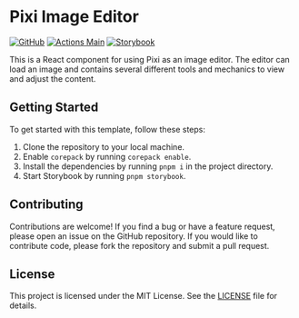 # Pixi Image Editor
[![GitHub](https://img.shields.io/github/license/fullstackhero/dotnet-webapi-boilerplate?color=2da44e)](https://github.com/fullstackhero/dotnet-webapi-boilerplate/blob/master/LICENSE)
[![Actions Main](../../actions/workflows/main.yml/badge.svg)](../../actions/workflows/main.yml)
[![Storybook](https://raw.githubusercontent.com/storybooks/brand/master/badge/badge-storybook.svg)](https://pettor.github.io/component-pixi-image-editor/)

This is a React component for using Pixi as an image editor. The editor can load an image and contains several different tools and mechanics to view and adjust the content.

## Getting Started

To get started with this template, follow these steps:

1. Clone the repository to your local machine.
1. Enable `corepack` by running `corepack enable`.
1. Install the dependencies by running `pnpm i` in the project directory.
1. Start Storybook by running `pnpm storybook`.

## Contributing

Contributions are welcome! If you find a bug or have a feature request, please open an issue on the GitHub repository. If you would like to contribute code, please fork the repository and submit a pull request.

## License

This project is licensed under the MIT License. See the [LICENSE](LICENSE) file for details.
